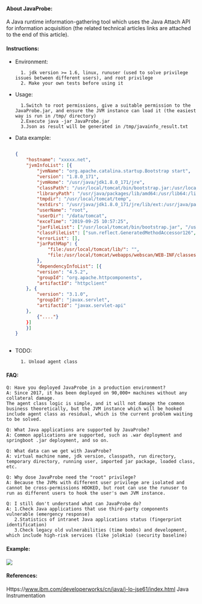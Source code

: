 
#### About JavaProbe:

A Java runtime information-gathering tool which uses the Java Attach API for information acquisition (the related technical articles links are attached to the end of this article).


#### Instructions:

* Environment:    

        1. jdk version >= 1.6, linux, runuser (used to solve privilege issues between different users), and root privilege
        2. Make your own tests before using it


* Usage:

        1.Switch to root permissions, give a suitable permission to the JavaProbe.jar, and ensure the JVM instance can load it (the easiest way is run in /tmp/ directory)        
        2.Execute java -jar JavaProbe.jar
        3.Json as result will be generated in /tmp/javainfo_result.txt
    
* Data example:


    ```json
    
    {
        "hostname": "xxxxx.net",
        "jvmInfoList": [{
            "jvmName": "org.apache.catalina.startup.Bootstrap start",
            "version": "1.8.0_171",
            "jvmHome": "/usr/java/jdk1.8.0_171/jre",
            "classPath": "/usr/local/tomcat/bin/bootstrap.jar:/usr/local/tomcat/bin/tomcat-juli.jar",
            "libraryPath": "/usr/java/packages/lib/amd64:/usr/lib64:/lib64:/lib:/usr/lib",
            "tmpdir": "/usr/local/tomcat/temp",
            "extdirs": "/usr/java/jdk1.8.0_171/jre/lib/ext:/usr/java/packages/lib/ext",
            "userName": "root",
            "userDir": "/data/tomcat",
            "exceTime": "2019-09-25 10:57:25",
            "jarFileList": ["/usr/local/tomcat/bin/bootstrap.jar", "/usr/local/tomca/webapps/webscan/WEB-INF/lib/fastjson-1.2.58.jar", ".. ..."],
            "classFileList": ["sun.reflect.GeneratedMethodAccessor126", "....."],
            "errorList": [],
            "jarPathMap": {
                "file:/usr/local/tomcat/lib/": "",
                "file:/usr/local/tomcat/webapps/webscan/WEB-INF/classes/": ""
            },
            "dependencyInfoList": [{
			"version": "4.5.2",
			"groupId": "org.apache.httpcomponents",
			"artifactId": "httpclient"
		}, {
			"version": "3.1.0",
			"groupId": "javax.servlet",
			"artifactId": "javax.servlet-api"
		},
        	{"...."}
		}]
        }]
    }
        
    ``` 

* TODO:

        1. Unload agent class

#### FAQ:

    Q: Have you deployed JavaProbe in a production environment? 
    A: Since 2017, it has been deployed on 90,000+ machines without any collateral damage.
    The agent class logic is simple, and it will not damage the common business theoretically, but the JVM instance which will be hooked include agent class as residual, which is the current problem waiting to be solved. 
    
    Q: What Java applications are supported by JavaProbe?
    A: Common applications are supported, such as .war deployment and springboot .jar deployment, and so on.
    
    Q: What data can we get with JavaProbe?  
    A: virtual machine name, jdk version, classpath, run directory, temporary directory, running user, imported jar package, loaded class, etc.
    
    Q: Why dose JavaProbe need the "root" privilege?
    A: Because the JVMs with different user privilege are isolated and cannot be cross-permissions HOOKED, but root can use the runuser to run as different users to hook the user's own JVM instance.
    
    Q: I still don't understand what can JavaProbe do?
    A: 1.Check Java applications that use third-party components vulnerable (emergency response)
       2.Statistics of intranet Java applications status (fingerprint identification)
       3.Check legacy old vulnerabilities (time bombs) and development, which include high-risk services (like jolokia) (security baseline)

#### Example:
![](https://i.bmp.ovh/imgs/2019/09/df7b2af94f8da804.png)

#### References:
Https://www.ibm.com/developerworks/cn/java/j-lo-jse61/index.html Java Instrumentation

